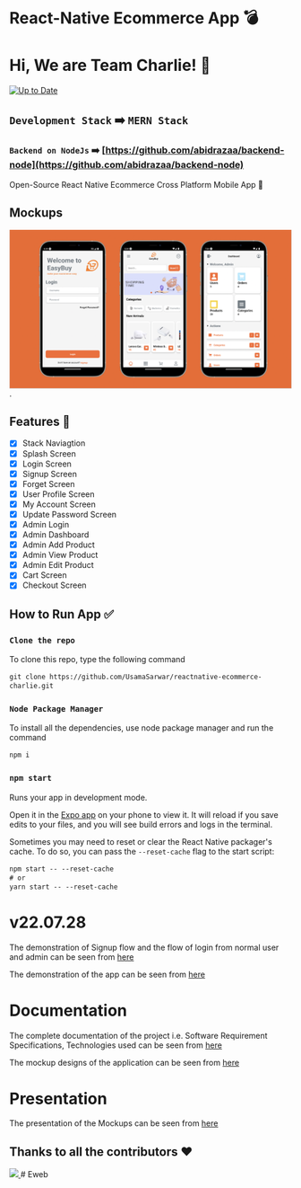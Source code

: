 # React-Native Ecommerce App :bomb:

# Hi, We are Team Charlie! 👋

[![Up to Date](https://github.com/ikatyang/emoji-cheat-sheet/workflows/Up%20to%20Date/badge.svg)](https://github.com/UsamaSarwar/reactnative-ecommerce-charlie)

## `Development Stack` ➡️ `MERN Stack`

### `Backend on NodeJs` ➡️ [https://github.com/abidrazaa/backend-node](https://github.com/abidrazaa/backend-node)

Open-Source React Native Ecommerce Cross Platform Mobile App :iphone:

## Mockups

<img align="left" alt="EasyBuy" src="image/easybuy.png" width="1000"/>

.


## Features :memo:

- [x] Stack Naviagtion
- [x] Splash Screen
- [x] Login Screen
- [x] Signup Screen
- [x] Forget Screen
- [x] User Profile Screen
- [x] My Account Screen
- [x] Update Password Screen
- [x] Admin Login
- [x] Admin Dashboard
- [x] Admin Add Product
- [x] Admin View Product
- [x] Admin Edit Product
- [x] Cart Screen
- [x] Checkout Screen

## How to Run App :white_check_mark:

### `Clone the repo`

To clone this repo, type the following command

```
git clone https://github.com/UsamaSarwar/reactnative-ecommerce-charlie.git
```

### `Node Package Manager`

To install all the dependencies, use node package manager and run the command

```
npm i
```

### `npm start`

Runs your app in development mode.

Open it in the [Expo app](https://expo.io) on your phone to view it. It will reload if you save edits to your files, and you will see build errors and logs in the terminal.

Sometimes you may need to reset or clear the React Native packager's cache. To do so, you can pass the `--reset-cache` flag to the start script:

```
npm start -- --reset-cache
# or
yarn start -- --reset-cache
```

# v22.07.28

The demonstration of Signup flow and the flow of login from normal user and admin can be seen from [here](https://drive.google.com/drive/folders/1jnFENm2_fdwvpfrqEZxrqx9pOThvSMa3)

The demonstration of the app can be seen from [here](https://drive.google.com/drive/folders/1PNyGSzUDNxUtrmtVk9bp8Lp82INrSct-)

# Documentation

The complete documentation of the project i.e. Software Requirement Specifications, Technologies used can be seen from [here](https://docs.google.com/document/d/1I253JrdKuB3wEQxKVfp_DK8Kuxfb8WrvGbtDqrCsHEc)

The mockup designs of the application can be seen from [here](https://docs.google.com/presentation/d/1Imw0qHmIPhe_0FL_rpanTAoip-ps9dP-YuZRfTybnIM/edit#slide=id.gc6fa3c898_0_0)

# Presentation

The presentation of the Mockups can be seen from [here](https://www.youtube.com/watch?v=vgdUdXEXILA)

## Thanks to all the contributors ❤️

<a href = "https://github.com/UsamaSarwar/reactnative-ecommerce-charlie">
  <img src = "https://contrib.rocks/image?repo=UsamaSarwar/reactnative-ecommerce-charlie"/>
</a>
#   E w e b 
 
 
